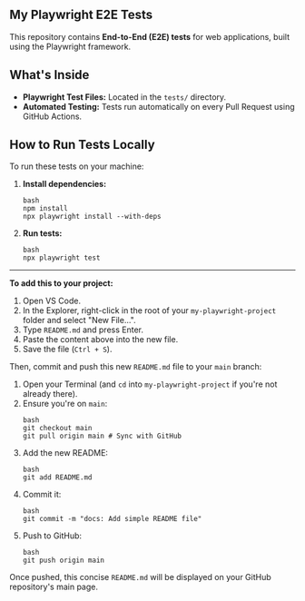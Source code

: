 ## My Playwright E2E Tests

This repository contains **End-to-End (E2E) tests** for web applications, built using the Playwright framework.

## What's Inside

* **Playwright Test Files:** Located in the `tests/` directory.
* **Automated Testing:** Tests run automatically on every Pull Request using GitHub Actions.

## How to Run Tests Locally

To run these tests on your machine:

1.  **Install dependencies:**
    ```
    bash
    npm install
    npx playwright install --with-deps
    ```
2.  **Run tests:**
    ```
    bash
    npx playwright test
    ```

---

**To add this to your project:**

1.  Open VS Code.
2.  In the Explorer, right-click in the root of your `my-playwright-project` folder and select "New File...".
3.  Type `README.md` and press Enter.
4.  Paste the content above into the new file.
5.  Save the file (`Ctrl + S`).

Then, commit and push this new `README.md` file to your `main` branch:

1.  Open your Terminal (and `cd` into `my-playwright-project` if you're not already there).
2.  Ensure you're on `main`:
    ```
    bash
    git checkout main
    git pull origin main # Sync with GitHub
    ```
3.  Add the new README:
    ```
    bash
    git add README.md
    ```
4.  Commit it:
    ```
    bash
    git commit -m "docs: Add simple README file"
    ```
5.  Push to GitHub:
    ```
    bash
    git push origin main
    ```

Once pushed, this concise `README.md` will be displayed on your GitHub repository's main page.
